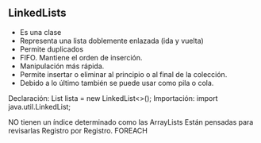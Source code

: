 ## LinkedLists

- Es una clase
- Representa una lista doblemente enlazada (ida y vuelta)
- Permite duplicados
- FIFO. Mantiene el orden de inserción.
- Manipulación más rápida.
- Permite insertar o eliminar al principio o al final de la colección.
- Debido a lo último también se puede usar como pila o cola.


Declaración:
    List<Persona> lista = new LinkedList<>();
Importación:
    import java.util.LinkedList;

NO tienen un índice determinado como las ArrayLists
Están pensadas para revisarlas Registro por Registro.
FOREACH
